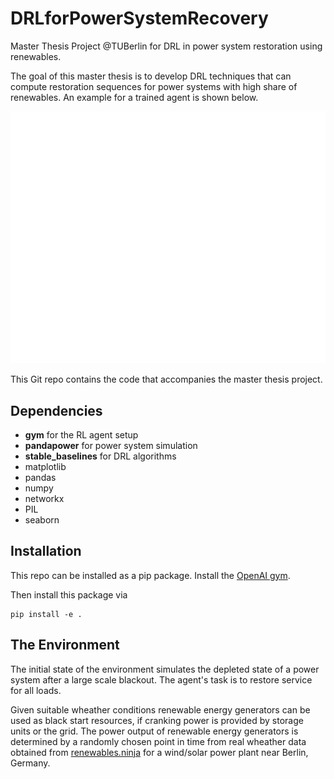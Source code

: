 # DRLforPowerSystemRecovery
Master Thesis Project @TUBerlin for DRL in power system restoration using renewables.  

The goal of this master thesis is to develop DRL techniques that can compute restoration sequences for power systems with high share of renewables. An example for a trained agent is shown below. 

![Agent in action](/rest-gym/plots/archive/sequence_39node_1m.gif)

This Git repo contains the code that accompanies the master thesis project. 


## Dependencies ##
* **gym** for the RL agent setup
* **pandapower** for power system simulation 
* **stable_baselines** for DRL algorithms
* matplotlib
* pandas
* numpy
* networkx
* PIL
* seaborn

## Installation

This repo can be installed as a pip package. 
Install the [OpenAI gym](https://gym.openai.com/docs/).

Then install this package via

```
pip install -e .
```

## The Environment

The initial state of the environment simulates the depleted state of a power system after a large scale blackout. The agent's task is to restore service for all loads. 

Given suitable wheather conditions renewable energy generators can be used as black start resources, if cranking power is provided by storage units or the grid. The power output of renewable energy generators is determined by a randomly chosen point in time from real wheather data obtained from [renewables.ninja](https://www.renewables.ninja/) for a wind/solar power plant near Berlin, Germany. 


